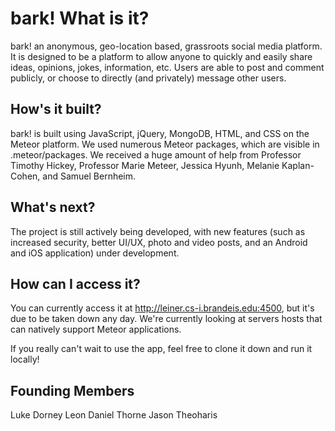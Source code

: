 # bark! What is it?
bark! an anonymous, geo-location based, grassroots social media platform. It is designed to be a platform to allow anyone to quickly and easily share ideas, opinions, jokes, information, etc. Users are able to post and comment publicly, or choose to directly (and privately) message other users. 

## How's it built?
bark! is built using JavaScript, jQuery, MongoDB, HTML, and CSS on the Meteor platform. We used numerous Meteor packages, which are visible in .meteor/packages. We received a huge amount of help from Professor Timothy Hickey, Professor Marie Meteer, Jessica Hyunh, Melanie Kaplan-Cohen, and Samuel Bernheim.

## What's next?
The project is still actively being developed, with new features (such as increased security, better UI/UX, photo and video posts, and an Android and iOS application) under development. 

## How can I access it?
You can currently access it at http://leiner.cs-i.brandeis.edu:4500, but it's due to be taken down any day. We're currently looking at servers hosts that can natively support Meteor applications.

If you really can't wait to use the app, feel free to clone it down and run it locally!

## Founding Members
Luke Dorney
Leon Daniel Thorne
Jason Theoharis
